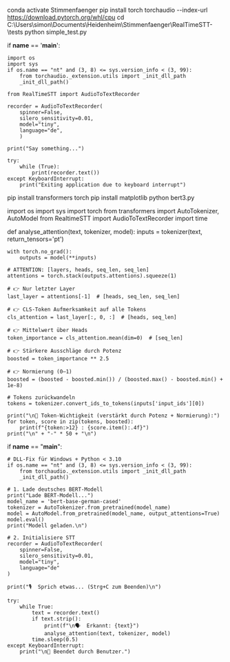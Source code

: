 conda activate Stimmenfaenger
pip install torch torchaudio --index-url https://download.pytorch.org/whl/cpu
cd C:\Users\simon\Documents\Heidenheim\Stimmenfaenger\RealTimeSTT-\tests
python simple_test.py

if __name__ == '__main__':

    import os
    import sys
    if os.name == "nt" and (3, 8) <= sys.version_info < (3, 99):
        from torchaudio._extension.utils import _init_dll_path
        _init_dll_path()

    from RealTimeSTT import AudioToTextRecorder

    recorder = AudioToTextRecorder(
        spinner=False,
        silero_sensitivity=0.01,
        model="tiny",
        language="de",
        )

    print("Say something...")
    
    try:
        while (True):
            print(recorder.text())
    except KeyboardInterrupt:
        print("Exiting application due to keyboard interrupt")



pip install transformers torch
pip install matplotlib
python bert3.py


import os
import sys
import torch
from transformers import AutoTokenizer, AutoModel
from RealtimeSTT import AudioToTextRecorder
import time

def analyse_attention(text, tokenizer, model):
    inputs = tokenizer(text, return_tensors='pt')

    with torch.no_grad():
        outputs = model(**inputs)

    # ATTENTION: [layers, heads, seq_len, seq_len]
    attentions = torch.stack(outputs.attentions).squeeze(1)

    # 👉 Nur letzter Layer
    last_layer = attentions[-1]  # [heads, seq_len, seq_len]

    # 👉 CLS-Token Aufmerksamkeit auf alle Tokens
    cls_attention = last_layer[:, 0, :]  # [heads, seq_len]

    # 👉 Mittelwert über Heads
    token_importance = cls_attention.mean(dim=0)  # [seq_len]

    # 👉 Stärkere Ausschläge durch Potenz
    boosted = token_importance ** 2.5

    # 👉 Normierung (0–1)
    boosted = (boosted - boosted.min()) / (boosted.max() - boosted.min() + 1e-8)

    # Tokens zurückwandeln
    tokens = tokenizer.convert_ids_to_tokens(inputs['input_ids'][0])

    print("\n📌 Token-Wichtigkeit (verstärkt durch Potenz + Normierung):")
    for token, score in zip(tokens, boosted):
        print(f"{token:>12} : {score.item():.4f}")
    print("\n" + "-" * 50 + "\n")


if __name__ == "__main__":

    # DLL-Fix für Windows + Python < 3.10
    if os.name == "nt" and (3, 8) <= sys.version_info < (3, 99):
        from torchaudio._extension.utils import _init_dll_path
        _init_dll_path()

    # 1. Lade deutsches BERT-Modell
    print("Lade BERT-Modell...")
    model_name = 'bert-base-german-cased'
    tokenizer = AutoTokenizer.from_pretrained(model_name)
    model = AutoModel.from_pretrained(model_name, output_attentions=True)
    model.eval()
    print("Modell geladen.\n")

    # 2. Initialisiere STT
    recorder = AudioToTextRecorder(
        spinner=False,
        silero_sensitivity=0.01,
        model="tiny",
        language="de"
    )

    print("🎙️  Sprich etwas... (Strg+C zum Beenden)\n")

    try:
        while True:
            text = recorder.text()
            if text.strip():
                print(f"\n🗣️  Erkannt: {text}")
                analyse_attention(text, tokenizer, model)
            time.sleep(0.5)
    except KeyboardInterrupt:
        print("\n🚪 Beendet durch Benutzer.")



